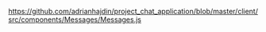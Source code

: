 https://github.com/adrianhajdin/project_chat_application/blob/master/client/src/components/Messages/Messages.js
